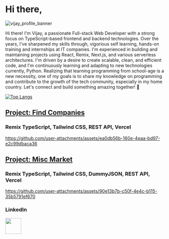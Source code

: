# Hi there,
![vijay_profile_banner](https://github.com/user-attachments/assets/0a6d6cef-6b96-49c2-b5c8-34aada05717c)

Hi there! I'm Vijay, a passionate Full-stack Web Developer with a strong focus on TypeScript-based frontend and backend technologies. Over the years, I've sharpened my skills through, vigorious self learning, hands-on training and internships at IT companies. I'm experienced in building and maintaining projects using React, Remix, Next.js, and various serverless architectures. I'm driven by a desire to create scalable, clean, and efficient code, and I'm continuously learning and adapting to new technologies currently, Python. Realizing that learning programming from school-age is a new necessity, one of my goals is to share my knowledge on programming and contribute to the growth of the tech community, especially in my home country. Let's connect and build something amazing together! 🚀

[![Top Langs](https://github-readme-stats.vercel.app/api/top-langs/?username=kcvijay&layout=compact)](https://github.com/anuraghazra/github-readme-stats)

## <a href="https://find-companies.vercel.app" target="_blank">Project: Find Companies</a>  
### Remix TypeScript, Tailwind CSS, REST API, Vercel
https://github.com/user-attachments/assets/ea0db56b-160e-4eaa-bd97-e2c99dbaca36

## <a href="https://misc-market.vercel.app" target="_blank">Project: Misc Market</a>  
### Remix TypeScript, Tailwind CSS, DummyJSON, REST API, Vercel
https://github.com/user-attachments/assets/90e13b7b-c50f-4e4c-b115-35b5791ef670

### LinkedIn

<a href="https://www.linkedin.com/in/vijaykc/" target="_blank"><img height="50" src="https://www.vectorlogo.zone/logos/linkedin/linkedin-ar21.svg" /></a>
